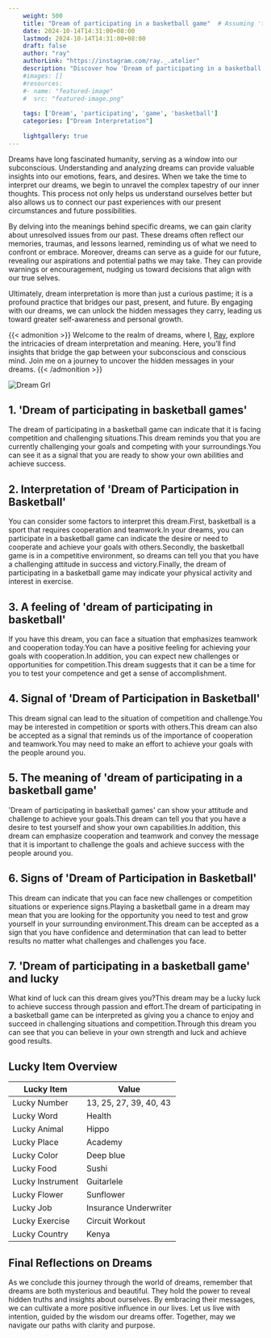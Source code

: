 ```yaml
---
    weight: 500
    title: "Dream of participating in a basketball game"  # Assuming 'title' column exists
    date: 2024-10-14T14:31:00+08:00
    lastmod: 2024-10-14T14:31:00+08:00
    draft: false
    author: "ray"
    authorLink: "https://instagram.com/ray._.atelier"
    description: "Discover how 'Dream of participating in a basketball game' can interpret your future and uncover its significant meanings in your life."
    #images: []
    #resources:
    #- name: "featured-image"
    #  src: "featured-image.png"
    
    tags: ['Dream', 'participating', 'game', 'basketball']
    categories: ["Dream Interpretation"]
    
    lightgallery: true
---
```

    
Dreams have long fascinated humanity, serving as a window into our subconscious. Understanding and analyzing dreams can provide valuable insights into our emotions, fears, and desires. When we take the time to interpret our dreams, we begin to unravel the complex tapestry of our inner thoughts. This process not only helps us understand ourselves better but also allows us to connect our past experiences with our present circumstances and future possibilities.

By delving into the meanings behind specific dreams, we can gain clarity about unresolved issues from our past. These dreams often reflect our memories, traumas, and lessons learned, reminding us of what we need to confront or embrace. Moreover, dreams can serve as a guide for our future, revealing our aspirations and potential paths we may take. They can provide warnings or encouragement, nudging us toward decisions that align with our true selves.

Ultimately, dream interpretation is more than just a curious pastime; it is a profound practice that bridges our past, present, and future. By engaging with our dreams, we can unlock the hidden messages they carry, leading us toward greater self-awareness and personal growth.

{{< admonition >}}
Welcome to the realm of dreams, where I, [Ray](https://instagram.com/ray._.atelier), explore the intricacies of dream interpretation and meaning. Here, you’ll find insights that bridge the gap between your subconscious and conscious mind. Join me on a journey to uncover the hidden messages in your dreams.
{{< /admonition >}}

![Dream Grl](https://cdn.pixabay.com/photo/2017/11/02/03/35/gothic-2910057_1280.jpg "Dream Grl")

## 1. 'Dream of participating in basketball games'
The dream of participating in a basketball game can indicate that it is facing competition and challenging situations.This dream reminds you that you are currently challenging your goals and competing with your surroundings.You can see it as a signal that you are ready to show your own abilities and achieve success.

## 2. Interpretation of 'Dream of Participation in Basketball'
You can consider some factors to interpret this dream.First, basketball is a sport that requires cooperation and teamwork.In your dreams, you can participate in a basketball game can indicate the desire or need to cooperate and achieve your goals with others.Secondly, the basketball game is in a competitive environment, so dreams can tell you that you have a challenging attitude in success and victory.Finally, the dream of participating in a basketball game may indicate your physical activity and interest in exercise.

## 3. A feeling of 'dream of participating in basketball'
If you have this dream, you can face a situation that emphasizes teamwork and cooperation today.You can have a positive feeling for achieving your goals with cooperation.In addition, you can expect new challenges or opportunities for competition.This dream suggests that it can be a time for you to test your competence and get a sense of accomplishment.

## 4. Signal of 'Dream of Participation in Basketball'
This dream signal can lead to the situation of competition and challenge.You may be interested in competition or sports with others.This dream can also be accepted as a signal that reminds us of the importance of cooperation and teamwork.You may need to make an effort to achieve your goals with the people around you.

## 5. The meaning of 'dream of participating in a basketball game'
'Dream of participating in basketball games' can show your attitude and challenge to achieve your goals.This dream can tell you that you have a desire to test yourself and show your own capabilities.In addition, this dream can emphasize cooperation and teamwork and convey the message that it is important to challenge the goals and achieve success with the people around you.

## 6. Signs of 'Dream of Participation in Basketball'
This dream can indicate that you can face new challenges or competition situations or experience signs.Playing a basketball game in a dream may mean that you are looking for the opportunity you need to test and grow yourself in your surrounding environment.This dream can be accepted as a sign that you have confidence and determination that can lead to better results no matter what challenges and challenges you face.

## 7. 'Dream of participating in a basketball game' and lucky
What kind of luck can this dream gives you?This dream may be a lucky luck to achieve success through passion and effort.The dream of participating in a basketball game can be interpreted as giving you a chance to enjoy and succeed in challenging situations and competition.Through this dream you can see that you can believe in your own strength and luck and achieve good results.

## Lucky Item Overview
| Lucky Item          | Value              |
|---------------|--------------------|
| Lucky Number        | 13, 25, 27, 39, 40, 43  |
| Lucky Word          | Health |
| Lucky Animal        | Hippo |
| Lucky Place         | Academy     |
| Lucky Color         | Deep blue     |
| Lucky Food          | Sushi      |
| Lucky Instrument    | Guitarlele |
| Lucky Flower        | Sunflower    |
| Lucky Job           | Insurance Underwriter       |
| Lucky Exercise      | Circuit Workout  |
| Lucky Country       | Kenya    |


##  Final Reflections on Dreams

As we conclude this journey through the world of dreams, remember that dreams are both mysterious and beautiful. They hold the power to reveal hidden truths and insights about ourselves. By embracing their messages, we can cultivate a more positive influence in our lives. Let us live with intention, guided by the wisdom our dreams offer. Together, may we navigate our paths with clarity and purpose.
